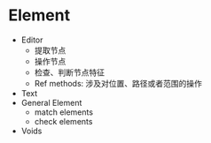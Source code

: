 
# Element
  - Editor
    - 提取节点
    - 操作节点
    - 检查、判断节点特征
    - Ref methods: 涉及对位置、路径或者范围的操作
  - Text
  - General Element
    - match elements
    - check elements
  - Voids